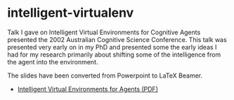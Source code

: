 # intelligent-virtualenv

Talk I gave on Intelligent Virtual Environments for Cognitive Agents presented
the 2002 Australian Cognitive Science Conference. This talk was presented very
early on in my PhD and presented some the early ideas I had for my research
primarily about shifting some of the intelligence from the agent into the
environment. 

The slides have been converted from Powerpoint to LaTeX Beamer. 

* [Intelligent Virtual Environments for Agents (PDF)](https://github.com/mikepsn/intelligent-virtual-env/blob/master/ive.pdf?raw=true)
